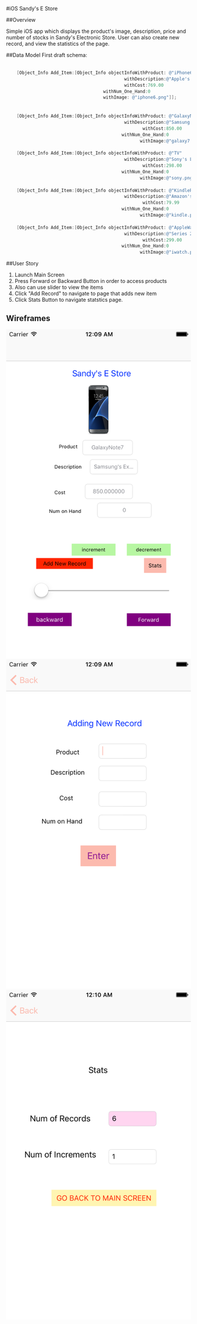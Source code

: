 
#iOS Sandy's E Store

##Overview

Simple iOS app which displays the product's image, description, price and number of stocks in Sandy's Electronic Store.
User can also create new record, and view the statistics of the page.


##Data Model
First draft schema:

```objective-c

    [Object_Info Add_Item:[Object_Info objectInfoWithProduct: @"iPhone6"
                                             withDescription:@"Apple's iPhone 6 minus plug"
                                             withCost:769.00
                                     withNum_One_Hand:0
                                     withImage: @"iphone6.png"]];
    
    
    [Object_Info Add_Item:[Object_Info objectInfoWithProduct: @"GalaxyNote7"
                                             withDescription:@"Samsung's Exploding Phone"
                                                    withCost:850.00
                                            withNum_One_Hand:0
                                                   withImage:@"galaxy7.png"]];
    
    [Object_Info Add_Item:[Object_Info objectInfoWithProduct: @"TV"
                                             withDescription:@"Sony's LED TV"
                                                    withCost:298.00
                                            withNum_One_Hand:0
                                                   withImage:@"sony.png"]];
    
    [Object_Info Add_Item:[Object_Info objectInfoWithProduct: @"KindleReader"
                                             withDescription:@"Amazon's E-Reader"
                                                    withCost:79.99
                                            withNum_One_Hand:0
                                                   withImage:@"kindle.png"]];
    
    [Object_Info Add_Item:[Object_Info objectInfoWithProduct: @"AppleWatch"
                                             withDescription:@"Series 2 - Aluminum Case"
                                                    withCost:299.00
                                            withNum_One_Hand:0
                                                   withImage:@"iwatch.png"]];

```
##User Story
1. Launch Main Screen
2. Press Forward or Backward Button in order to access products
3. Also can use slider to view the items
4. Click "Add Record" to navigate to page that adds new item
5. Click Stats Button to navigate statstics page.

## Wireframes
![Stat](wireframes/StatPage.png)
![Homepage](wireframes/mainscreen.png)
![Add](wireframes/addScreen.png)










